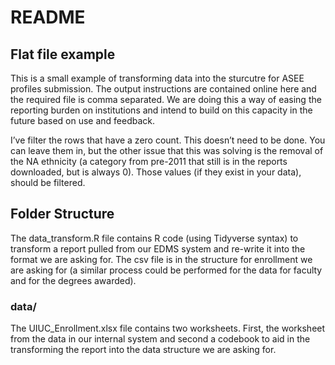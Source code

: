 README
================

## Flat file example

This is a small example of transforming data into the sturcutre for ASEE
profiles submission. The output instructions are contained online here
and the required file is comma separated. We are doing this a way of
easing the reporting burden on institutions and intend to build on this
capacity in the future based on use and feedback.

I’ve filter the rows that have a zero count. This doesn’t need to be
done. You can leave them in, but the other issue that this was solving
is the removal of the NA ethnicity (a category from pre-2011 that still
is in the reports downloaded, but is always 0). Those values (if they
exist in your data), should be filtered.

## Folder Structure

The data\_transform.R file contains R code (using Tidyverse syntax) to
transform a report pulled from our EDMS system and re-write it into the
format we are asking for. The csv file is in the structure for
enrollment we are asking for (a similar process could be performed for
the data for faculty and for the degrees awarded).

### data/

The UIUC\_Enrollment.xlsx file contains two worksheets. First, the
worksheet from the data in our internal system and second a codebook to
aid in the transforming the report into the data structure we are asking
for.
